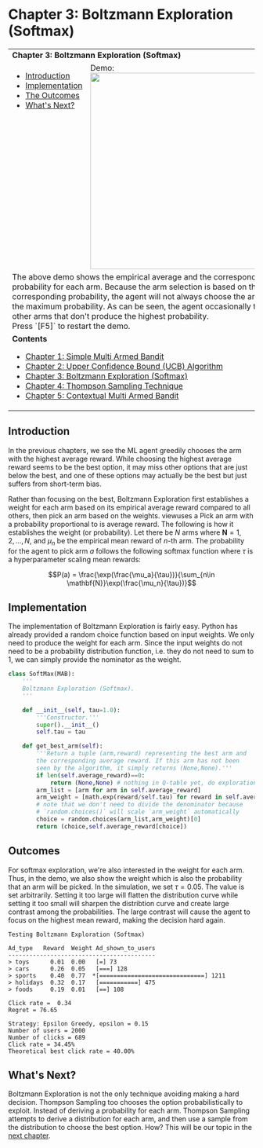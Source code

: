 # Chapter 3: Boltzmann Exploration (Softmax)

<table>
<tr><td colspan="2"><b>
Chapter 3: Boltzmann Exploration (Softmax)
</b></td></tr>
<tr>
<td valign="top">
    <ul>
        <li><a href=#intro>Introduction</a></li>
        <li><a href=#codes>Implementation</a></li>
        <li><a href=#outcomes>The Outcomes</a></li>
        <li><a href=#next>What's Next?</a></li>
    </ul>
</td>
<td>
  Demo:<br>
  <img src="https://user-images.githubusercontent.com/51439829/200530420-104d1d82-1178-46b4-a033-e4e3e8f2d896.gif" width="400">
</td>
<tr><td colspan="2">
The above demo shows the empirical average and the corresponding probability for each arm. Because the arm selection is based on the corresponding probability, the agent will not always choose the arm with the maximum probability. As can be seen, the agent occasionally tries other arms that don't produce the highest probability.
<br>
Press `[F5]` to restart the demo.
</td>
<tr><td colspan="2">
<b>Contents</b><br>
<ul>
<li><a href="https://github.com/cfoh/Multi-Armed-Bandit-Example">Chapter 1: Simple Multi Armed Bandit</a></li>
<li><a href="https://github.com/cfoh/Multi-Armed-Bandit-Example/tree/main/ucb">Chapter 2: Upper Confidence Bound (UCB) Algorithm</a></li>
<li><a href="https://github.com/cfoh/Multi-Armed-Bandit-Example/tree/main/smax">Chapter 3: Boltzmann Exploration (Softmax)</a></li>
<li><a href="https://github.com/cfoh/Multi-Armed-Bandit-Example/tree/main/ts">Chapter 4: Thompson Sampling Technique</a></li>
<li><a href="https://github.com/cfoh/Multi-Armed-Bandit-Example/tree/main/cmab">Chapter 5: Contextual Multi Armed Bandit</a></li>
</ul>
</td></tr>
</table>

## Introduction<a name=intro></a>

In the previous chapters, we see the ML agent greedily chooses the arm with the highest average reward. While choosing the highest average reward seems to be the best option, it may miss other options that are just below the best, and one of these options may actually be the best but just suffers from short-term bias.

Rather than focusing on the best, Boltzmann Exploration first establishes a weight for each arm based on its empirical average reward compared to all others, then pick an arm based on the weights. viewuses a Pick an arm with a probability proportional to is average reward. The following is how it establishes the weight (or probability). Let there be $N$ arms where $\mathbf{N}={1,2,...,N}$, and $\mu_n$ be the empirical mean reward of $n$-th arm. The probability for the agent to pick arm $a$ follows the following softmax function where $\tau$ is a hyperparameter scaling mean rewards:

$$P(a) = \frac{\exp(\frac{\mu_a}{\tau})}{\sum_{n\in \mathbf{N}}\exp(\frac{\mu_n}{\tau})}$$

## Implementation<a name=codes></a>

The implementation of Boltzmann Exploration is fairly easy. Python has already provided a random choice function based on input weights. We only need to produce the weight for each arm. Since the input weights do not need to be a probability distribution function, i.e. they do not need to sum to 1, we can simply provide the nominator as the weight.

```python
class SoftMax(MAB):
    '''
    Boltzmann Exploration (Softmax).
    '''

    def __init__(self, tau=1.0):
        '''Constructor.'''
        super().__init__()
        self.tau = tau

    def get_best_arm(self):
        '''Return a tuple (arm,reward) representing the best arm and
        the corresponding average reward. If this arm has not been 
        seen by the algorithm, it simply returns (None,None).'''
        if len(self.average_reward)==0: 
            return (None,None) # nothing in Q-table yet, do exploration
        arm_list = [arm for arm in self.average_reward]
        arm_weight = [math.exp(reward/self.tau) for reward in self.average_reward.values()]
        # note that we don't need to divide the denominator because 
        # `random.choices()` will scale `arm_weight` automatically
        choice = random.choices(arm_list,arm_weight)[0]
        return (choice,self.average_reward[choice])
```

## Outcomes<a name=outcomes></a>

For softmax exploration, we're also interested in the weight for each arm. Thus, in the demo, we also show the weight which is also the probability that an arm will be picked. In the simulation, we set $\tau=0.05$. The value is set arbitrarily. Setting it too large will flatten the distribution curve while setting it too small will sharpen the distribtion curve and create large contrast among the probabilities. The large contrast will cause the agent to focus on the highest mean reward, making the decision hard again.

```console
Testing Boltzmann Exploration (Softmax)

Ad_type   Reward  Weight Ad_shown_to_users
------------------------------------------
> toys      0.01  0.00   [=] 73
> cars      0.26  0.05   [===] 128
> sports    0.40  0.77  *[==============================] 1211
> holidays  0.32  0.17   [===========] 475
> foods     0.19  0.01   [==] 108

Click rate =  0.34
Regret = 76.65

Strategy: Epsilon Greedy, epsilon = 0.15
Number of users = 2000
Number of clicks = 689
Click rate = 34.45%
Theoretical best click rate = 40.00%
```

## What's Next?<a name=next></a>

Boltzmann Exploration is not the only technique avoiding making a hard decision. Thompson Sampling too chooses the option probabilistically to exploit. Instead of deriving a probability for each arm. Thompson Sampling attempts to derive a distribution for each arm, and then use a sample from the distribution to choose the best option. How? This will be our topic in the [next chapter](https://github.com/cfoh/Multi-Armed-Bandit-Example/tree/main/ts).
